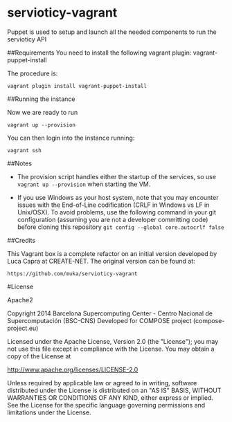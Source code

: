 servioticy-vagrant
==================

Puppet is used to setup and launch all the needed components to run the servioticy API


##Requirements
You need to install the following vagrant plugin: vagrant-puppet-install

The procedure is:

`vagrant plugin install vagrant-puppet-install`

##Running  the instance

Now we are ready to run

`vagrant up --provision`


You can then login into the instance running:

`vagrant ssh`

##Notes

- The provision script handles either the startup of the services, so use
`vagrant up --provision` when starting the VM.

- If you use Windows as your host system, note that you may encounter issues with the End-of-Line codification (CRLF in Windows vs LF in Unix/OSX). To avoid problems, use the following command in your git configuration (assuming you are not a developer committing code) before cloning this repository
`git config --global core.autocrlf false`


##Credits

This Vagrant box is a complete refactor on an initial version developed by Luca Capra at CREATE-NET.
The original version can be found at:

`https://github.com/muka/servioticy-vagrant`


#License

Apache2

Copyright 2014 Barcelona Supercomputing Center - Centro Nacional de Supercomputación (BSC-CNS)
Developed for COMPOSE project (compose-project.eu)

Licensed under the Apache License, Version 2.0 (the "License");
you may not use this file except in compliance with the License.
You may obtain a copy of the License at

http://www.apache.org/licenses/LICENSE-2.0

Unless required by applicable law or agreed to in writing, software
distributed under the License is distributed on an "AS IS" BASIS,
WITHOUT WARRANTIES OR CONDITIONS OF ANY KIND, either express or implied.
See the License for the specific language governing permissions and
limitations under the License.
